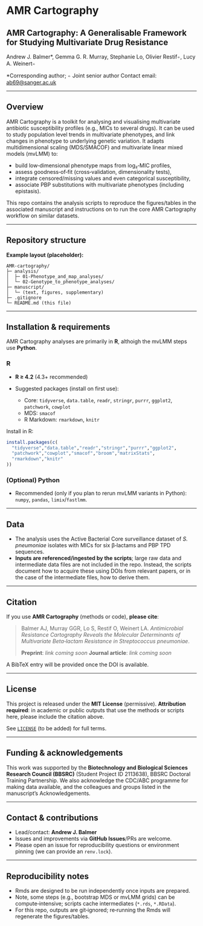 
# AMR Cartography

## **AMR Cartography: A Generalisable Framework for Studying Multivariate Drug Resistance**

Andrew J. Balmer\*, Gemma G. R. Murray, Stephanie Lo, Olivier Restif⍅, Lucy A. Weinert⍅

\*Corresponding author; ⍅ Joint senior author
Contact email: ab69@sanger.ac.uk

---

## Overview

AMR Cartography is a toolkit for analysing and visualising multivariate antibiotic susceptibility profiles (e.g., MICs to several drugs). It can be used to study population level trends in multivariate phenotypes, and link changes in phenotype to underlying genetic variation. It adapts multidimensional scaling (MDS/SMACOF) and multivariate linear mixed models (mvLMM) to:

* build low‑dimensional phenotype maps from log₂‑MIC profiles,
* assess goodness‑of‑fit (cross‑validation, dimensionality tests),
* integrate censored/missing values and even categorical susceptibility,
* associate PBP substitutions with multivariate phenotypes (including epistasis).

This repo contains the analysis scripts to reproduce the figures/tables in the associated manuscript and instructions on to run the core AMR Cartography workflow on similar datasets.

---

## Repository structure

**Example layout (placeholder):**

```
AMR-cartography/
├─ analysis/
│  ├─ 01-Phenotype_and_map_analyses/
│  └─ 02-Genotype_to_phenotype_analyses/
├─ manuscript/
│  └─ (text, figures, supplementary)
├─ .gitignore
└─ README.md (this file)
```

---

## Installation & requirements

AMR Cartography analyses are primarily in **R**, althoigh the mvLMM steps use **Python**.

### R

* **R ≥ 4.2** (4.3+ recommended)
* Suggested packages (install on first use):

  * Core: `tidyverse`, `data.table`, `readr`, `stringr`, `purrr`, `ggplot2`, `patchwork`, `cowplot`
  * MDS: `smacof`
  * R Markdown: `rmarkdown`, `knitr`

Install in R:

```r
install.packages(c(
  "tidyverse","data.table","readr","stringr","purrr","ggplot2",
  "patchwork","cowplot","smacof","broom","matrixStats",
  "rmarkdown","knitr"
))
```



### (Optional) Python

* Recommended (only if you plan to rerun mvLMM variants in Python): `numpy`, `pandas`, `limix`/`fastlmm`.

---

## Data

* The analysis uses the Active Bacterial Core surveillance dataset of *S. pneumoniae* isolates with MICs for six β‑lactams and PBP TPD sequences.
* **Inputs are referenced/ingested by the scripts**; large raw data and intermediate data files are not included in the repo. Instead, the scripts document how to acquire these using DOIs from relevant papers, or in the case of the intermediate files, how to derive them.

---

## Citation

If you use **AMR Cartography** (methods or code), **please cite**:

> Balmer AJ, Murray GGR, Lo S, Restif O, Weinert LA. *Antimicrobial Resistance Cartography Reveals the Molecular Determinants of Multivariate Beta‑lactam Resistance in Streptococcus pneumoniae*.
>
> **Preprint**: *link coming soon*
> **Journal article**: *link coming soon*

A BibTeX entry will be provided once the DOI is available.

---

## License

This project is released under the **MIT License** (permissive).
**Attribution required**: in academic or public outputs that use the methods or scripts here, please include the citation above.

See [`LICENSE`](#) (to be added) for full terms.

---

## Funding & acknowledgements

This work was supported by the **Biotechnology and Biological Sciences Research Council (BBSRC)** (Student Project ID 2113638), BBSRC Doctoral Training Partnership.
We also acknowledge the CDC/ABC programme for making data available, and the colleagues and groups listed in the manuscript’s Acknowledgements.

---

## Contact & contributions

* Lead/contact: **Andrew J. Balmer**
* Issues and improvements via **GitHub Issues**/PRs are welcome.
* Please open an issue for reproducibility questions or environment pinning (we can provide an `renv.lock`).

---

## Reproducibility notes

* Rmds are designed to be run independently once inputs are prepared.
* Note, some steps (e.g., bootstrap MDS or mvLMM grids) can be compute‑intensive; scripts cache intermediates (`*.rds`, `*.RData`).
* For this repo, outputs are git‑ignored; re‑running the Rmds will regenerate the figures/tables.
